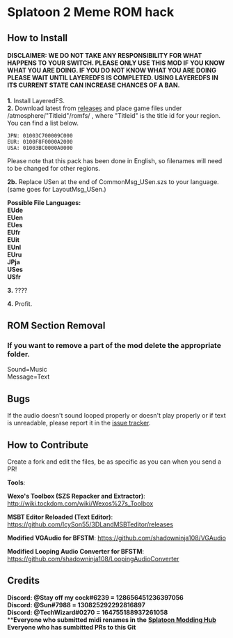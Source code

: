 # Splatoon 2 Meme ROM hack
## How to Install
#### DISCLAIMER: WE DO NOT TAKE ANY RESPONSIBILITY FOR WHAT HAPPENS TO YOUR SWITCH. PLEASE ONLY USE THIS MOD IF YOU KNOW WHAT YOU ARE DOING. IF YOU DO NOT KNOW WHAT YOU ARE DOING PLEASE WAIT UNTIL LAYEREDFS IS COMPLETED. USING LAYEREDFS IN ITS CURRENT STATE CAN INCREASE CHANCES OF A BAN.



****1.**** Install LayeredFS.<br>
****2.**** Download latest from [releases](https://github.com/SunTheCourier/Splatoon-2-Meme-ROM-hack/releases) and place game files under /atmosphere/"Titleid"/romfs/ , where "Titleid" is the title id for your region. You can find a list below.<br>



    JPN: 01003C700009C000
    EUR: 0100F8F0000A2000
    USA: 01003BC0000A0000


Please note that this pack has been done in English, so filenames will need to be changed for other regions.


****2b.**** Replace USen at the end of CommonMsg_USen.szs to your language. (same goes for LayoutMsg_USen.)<br>

****Possible File Languages:****<br>
****EUde<br>****
****EUen<br>****
****EUes<br>****
****EUfr<br>****
****EUit<br>****
****EUnl<br>****
****EUru<br>****
****JPja<br>****
****USes<br>****
****USfr<br>****


****3.**** ????

****4.**** Profit.







## ROM Section Removal

### If you want to remove a part of the mod delete the appropriate folder.



Sound=Music<br>
Message=Text



## Bugs

If the audio doesn't sound looped properly or doesn't play properly or if text is unreadable, please report it in the [issue tracker](https://github.com/SunTheCourier/Splatoon-2-Meme-ROM-hack/issues).



## How to Contribute

Create a fork and edit the files, be as specific as you can when you send a PR!



****Tools****:

****Wexo's Toolbox (SZS Repacker and Extractor)****: http://wiki.tockdom.com/wiki/Wexos%27s_Toolbox

****MSBT Editor Reloaded (Text Editor)****: https://github.com/IcySon55/3DLandMSBTeditor/releases

****Modified VGAudio for BFSTM****: https://github.com/shadowninja108/VGAudio

****Modified Looping Audio Converter for BFSTM****: https://github.com/shadowninja108/LoopingAudioConverter



## Credits

****Discord: @Stay off my cock#6239  = 128656451236397056****<br>
****Discord: @Sun#7988  = 130825292292816897****<br>
****Discord: @TechWizard#0270 = 164755188937261058****<br>
****Everyone who submitted midi renames in the** [**Splatoon Modding Hub**](https://discordapp.com/invite/Msk4nSj)<br>
**Everyone who has sumbitted PRs to this Git**
